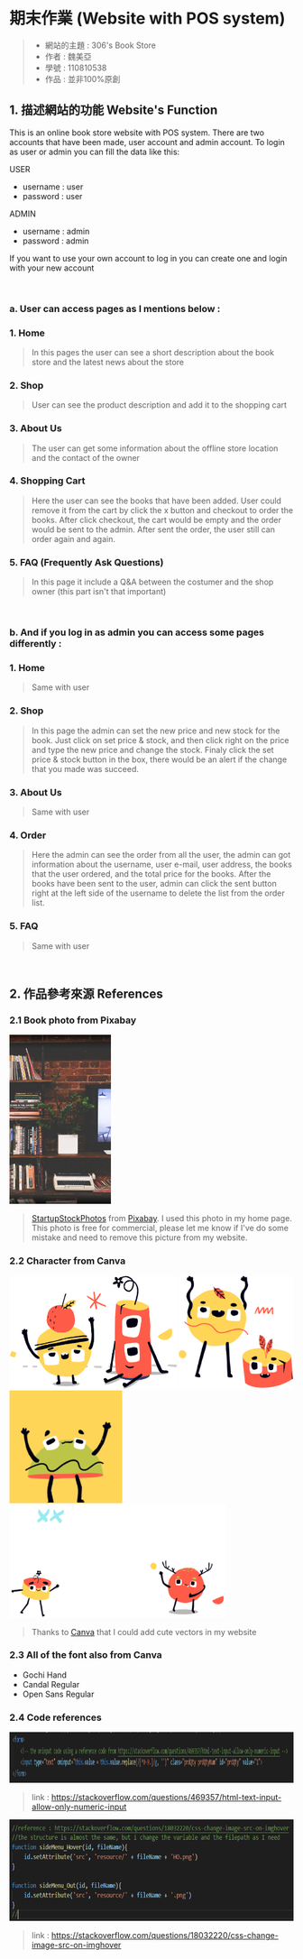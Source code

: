 期末作業 (Website with POS system)
=======
> * 網站的主題 : 306's Book Store
> * 作者 : 魏美亞
> * 學號 : 110810538
> * 作品 : 並非100%原創
## 1. 描述網站的功能 Website's Function
This is an online book store website with POS system. There are two accounts that have been made, user account and admin account. To login as user or admin you can fill the data like this:

 USER
 * username : user
 * password : user

 ADMIN
 * username : admin
 * password : admin

If you want to use your own account to log in you can create one and login with your new account

<br>

### a. User can access pages as I mentions below :
### 1. Home
> In this pages the user can see a short description about the book store and the latest news about the store
### 2. Shop
> User can see the product description and add it to the shopping cart
### 3. About Us
> The user can get some information about the offline store location and the contact of the owner
### 4. Shopping Cart
> Here the user can see the books that have been added. User could remove it from the cart by click the x button and checkout to order the books. After click checkout, the cart would be empty and the order would be sent to the admin. After sent the order, the user still can order again and again.
### 5. FAQ (Frequently Ask Questions)
> In this page it include a Q&A between the costumer and the shop owner (this part isn't that important)

<br>

### b. And if you log in as admin you can access some pages differently :
### 1. Home
> Same with user
### 2. Shop
> In this page the admin can set the new price and new stock for the book. Just click on set price & stock, and then click right on the price and type the new price and change the stock. Finaly click the set price & stock button in the box, there would be an alert if the change that you made was succeed.
### 3. About Us
> Same with user
### 4. Order
> Here the admin can see the order from all the user, the admin can got information about the username, user e-mail, user address, the books that the user ordered, and the total price for the books. After the books have been sent to the user, admin can click the sent button right at the left side of the username to delete the list from the order list.
### 5. FAQ
> Same with user

<br>

## 2. 作品參考來源 References

### 2.1 Book photo from Pixabay
<img src="https://github.com/NubletZ/wp108b/blob/master/homework/BookStore%20(Final)/resource/homePart2.png" alt="book shelf"
	title="Book Shelf" height="300" />
> <a href="https://pixabay.com/users/StartupStockPhotos-690514/?utm_source=link-attribution&amp;utm_medium=referral&amp;utm_campaign=image&amp;utm_content=849797">StartupStockPhotos</a> from <a href="https://pixabay.com/?utm_source=link-attribution&amp;utm_medium=referral&amp;utm_campaign=image&amp;utm_content=849797">Pixabay</a>. I used this photo in my home page. This photo is free for commercial, please let me know if I've do some mistake and need to remove this picture from my website.

### 2.2 Character from Canva
<img src="https://github.com/NubletZ/wp108b/blob/master/homework/BookStore%20(Final)/resource/monForHome.png" alt="vector monster" title="Vector Monster" height="200" />
<img src="https://github.com/NubletZ/wp108b/blob/master/homework/BookStore%20(Final)/resource/forLogSign.png" alt="vector monster" title="Vector Monster" height="200" />
<img src="https://github.com/NubletZ/wp108b/blob/master/homework/BookStore%20(Final)/resource/profilePhoto.png" alt="vector monster" title="Vector Monster" height="200" />
<img src="https://github.com/NubletZ/wp108b/blob/master/homework/BookStore%20(Final)/resource/homePart3.png" alt="vector monster" title="Vector Monster" height="200" />

> Thanks to <a href="https://www.canva.com/zh_tw/">Canva</a> that I could add cute vectors in my website

### 2.3 All of the font also from Canva
 * Gochi Hand
 * Candal Regular
 * Open Sans Regular

### 2.4 Code references
<img src="https://github.com/NubletZ/wp108b/blob/master/homework/BookStore%20(Final)/resource/code1.PNG" alt="code from StackOverflow" title="code from StackOverflow" height="90" />

> link : https://stackoverflow.com/questions/469357/html-text-input-allow-only-numeric-input

<img src="https://github.com/NubletZ/wp108b/blob/master/homework/BookStore%20(Final)/resource/code2.PNG" alt="code from StackOverflow" title="code from StackOverflow" height="180" />

> link : https://stackoverflow.com/questions/18032220/css-change-image-src-on-imghover
